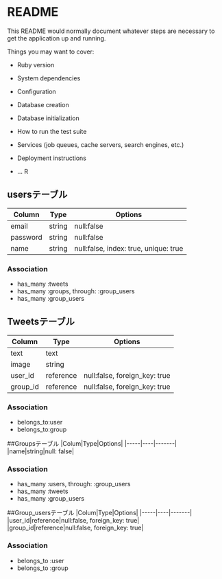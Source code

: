 # README

This README would normally document whatever steps are necessary to get the
application up and running.

Things you may want to cover:

* Ruby version

* System dependencies

* Configuration

* Database creation

* Database initialization

* How to run the test suite

* Services (job queues, cache servers, search engines, etc.)

* Deployment instructions

* ...
R

## usersテーブル
|Column|Type|Options|
|------|----|-------|
|email|string|null:false|
|password|string|null:false|
|name|string|null:false, index: true, unique: true|


### Association
- has_many :tweets
- has_many :groups, through: :group_users
- has_many :group_users


## Tweetsテーブル
|Column|Type|Options|
|------|----|-------|
|text|text|
|image|string|
|user_id|reference|null:false, foreign_key: true|
|group_id|reference|null:false, foreign_key: true|


### Association
- belongs_to:user
- belongs_to:group

##Groupsテーブル
|Colum|Type|Options|
|-----|----|-------|
|name|string|null: false|

### Association
- has_many :users, through: :group_users
- has_many :tweets
- has_many :group_users

##Group_usersテーブル
|Colum|Type|Options|
|-----|----|-------|
|user_id|reference|null:false, foreign_key: true|
|group_id|reference|null:false, foreign_key: true|


### Association
- belongs_to :user
- belongs_to :group
